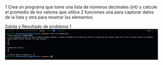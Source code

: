 1 Crea un programa que tome una lista de números decimales (int) y calcule el promedio de los valores que utilice 2 funciones una para capturar datos de la lista y otra para mostrar los elementos

Salida y Resultado de problema 1
![alt text](image-5.png)